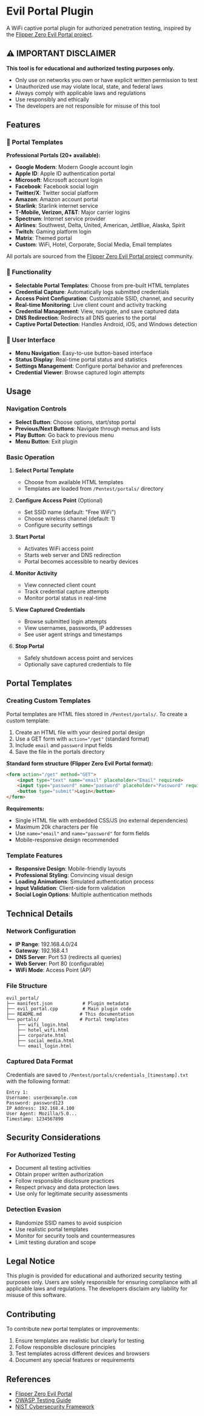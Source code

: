 # Evil Portal Plugin

A WiFi captive portal plugin for authorized penetration testing, inspired by the [Flipper Zero Evil Portal project](https://github.com/bigbrodude6119/flipper-zero-evil-portal).

## ⚠️ IMPORTANT DISCLAIMER

**This tool is for educational and authorized testing purposes only.**

- Only use on networks you own or have explicit written permission to test
- Unauthorized use may violate local, state, and federal laws
- Always comply with applicable laws and regulations
- Use responsibly and ethically
- The developers are not responsible for misuse of this tool

## Features

### 🎯 Portal Templates

**Professional Portals (20+ available):**
- **Google Modern**: Modern Google account login
- **Apple ID**: Apple ID authentication portal
- **Microsoft**: Microsoft account login
- **Facebook**: Facebook social login
- **Twitter/X**: Twitter social platform
- **Amazon**: Amazon account portal
- **Starlink**: Starlink internet service
- **T-Mobile, Verizon, AT&T**: Major carrier logins
- **Spectrum**: Internet service provider
- **Airlines**: Southwest, Delta, United, American, JetBlue, Alaska, Spirit
- **Twitch**: Gaming platform login
- **Matrix**: Themed portal
- **Custom**: WiFi, Hotel, Corporate, Social Media, Email templates

All portals are sourced from the [Flipper Zero Evil Portal project](https://github.com/bigbrodude6119/flipper-zero-evil-portal/tree/main/portals) community.

### 🔧 Functionality
- **Selectable Portal Templates**: Choose from pre-built HTML templates
- **Credential Capture**: Automatically logs submitted credentials
- **Access Point Configuration**: Customizable SSID, channel, and security
- **Real-time Monitoring**: Live client count and activity tracking
- **Credential Management**: View, navigate, and save captured data
- **DNS Redirection**: Redirects all DNS queries to the portal
- **Captive Portal Detection**: Handles Android, iOS, and Windows detection

### 📱 User Interface
- **Menu Navigation**: Easy-to-use button-based interface
- **Status Display**: Real-time portal status and statistics
- **Settings Management**: Configure portal behavior and preferences
- **Credential Viewer**: Browse captured login attempts

## Usage

### Navigation Controls
- **Select Button**: Choose options, start/stop portal
- **Previous/Next Buttons**: Navigate through menus and lists
- **Play Button**: Go back to previous menu
- **Menu Button**: Exit plugin

### Basic Operation

1. **Select Portal Template**
   - Choose from available HTML templates
   - Templates are loaded from `/Pentest/portals/` directory

2. **Configure Access Point** (Optional)
   - Set SSID name (default: "Free WiFi")
   - Choose wireless channel (default: 1)
   - Configure security settings

3. **Start Portal**
   - Activates WiFi access point
   - Starts web server and DNS redirection
   - Portal becomes accessible to nearby devices

4. **Monitor Activity**
   - View connected client count
   - Track credential capture attempts
   - Monitor portal status in real-time

5. **View Captured Credentials**
   - Browse submitted login attempts
   - View usernames, passwords, IP addresses
   - See user agent strings and timestamps

6. **Stop Portal**
   - Safely shutdown access point and services
   - Optionally save captured credentials to file

## Portal Templates

### Creating Custom Templates

Portal templates are HTML files stored in `/Pentest/portals/`. To create a custom template:

1. Create an HTML file with your desired portal design
2. Use a GET form with `action="/get"` (standard format)
3. Include `email` and `password` input fields
4. Save the file in the portals directory

**Standard form structure (Flipper Zero Evil Portal format):**
```html
<form action="/get" method="GET">
    <input type="text" name="email" placeholder="Email" required>
    <input type="password" name="password" placeholder="Password" required>
    <button type="submit">Login</button>
</form>
```

**Requirements:**
- Single HTML file with embedded CSS/JS (no external dependencies)
- Maximum 20k characters per file
- Use `name="email"` and `name="password"` for form fields
- Mobile-responsive design recommended

### Template Features
- **Responsive Design**: Mobile-friendly layouts
- **Professional Styling**: Convincing visual design
- **Loading Animations**: Simulated authentication process
- **Input Validation**: Client-side form validation
- **Social Login Options**: Multiple authentication methods

## Technical Details

### Network Configuration
- **IP Range**: 192.168.4.0/24
- **Gateway**: 192.168.4.1
- **DNS Server**: Port 53 (redirects all queries)
- **Web Server**: Port 80 (configurable)
- **WiFi Mode**: Access Point (AP)

### File Structure
```
evil_portal/
├── manifest.json           # Plugin metadata
├── evil_portal.cpp         # Main plugin code
├── README.md              # This documentation
└── portals/               # Portal templates
    ├── wifi_login.html
    ├── hotel_wifi.html
    ├── corporate.html
    ├── social_media.html
    └── email_login.html
```

### Captured Data Format
Credentials are saved to `/Pentest/portals/credentials_[timestamp].txt` with the following format:
```
Entry 1:
Username: user@example.com
Password: password123
IP Address: 192.168.4.100
User Agent: Mozilla/5.0...
Timestamp: 1234567890
```

## Security Considerations

### For Authorized Testing
- Document all testing activities
- Obtain proper written authorization
- Follow responsible disclosure practices
- Respect privacy and data protection laws
- Use only for legitimate security assessments

### Detection Evasion
- Randomize SSID names to avoid suspicion
- Use realistic portal templates
- Monitor for security tools and countermeasures
- Limit testing duration and scope

## Legal Notice

This plugin is provided for educational and authorized security testing purposes only. Users are solely responsible for ensuring compliance with all applicable laws and regulations. The developers disclaim any liability for misuse of this software.

## Contributing

To contribute new portal templates or improvements:

1. Ensure templates are realistic but clearly for testing
2. Follow responsible disclosure principles
3. Test templates across different devices and browsers
4. Document any special features or requirements

## References

- [Flipper Zero Evil Portal](https://github.com/bigbrodude6119/flipper-zero-evil-portal)
- [OWASP Testing Guide](https://owasp.org/www-project-web-security-testing-guide/)
- [NIST Cybersecurity Framework](https://www.nist.gov/cyberframework)
